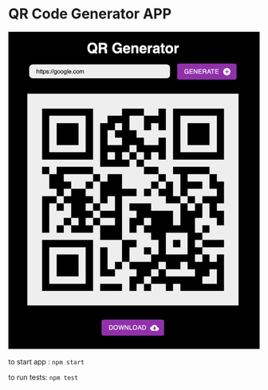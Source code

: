 # QR Code Generator APP

![QR Code Screenshot](qr-code-generator-screenshot.png)

to start app : `npm start`

to run tests: `npm test`
